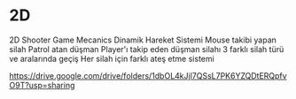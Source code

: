 # 2D
2D Shooter Game Mecanics
Dinamik Hareket Sistemi
Mouse takibi yapan silah
Patrol atan düşman
Player'ı takip eden düşman silahı
3 farklı silah türü ve aralarında geçiş
Her silah için farklı ateş etme sistemi

https://drive.google.com/drive/folders/1dbOL4kJjl7QSsL7PK6YZQDtERQpfvO9T?usp=sharing
